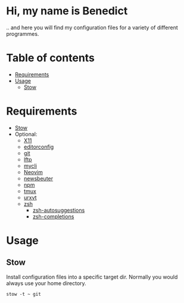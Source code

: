 # Hi, my name is Benedict

.. and here you will find my configuration files for a variety of different programmes.

# Table of contents

- [Requirements](#requirements)
- [Usage](#usage)
  - [Stow](#stow)

# Requirements

- [Stow](https://www.gnu.org/software/stow/)
- Optional:
  - [X11](https://en.wikipedia.org/wiki/X_Window_System)
  - [editorconfig](http://editorconfig.org/)
  - [git](https://git-scm.com/)
  - [lftp](https://lftp.yar.ru/)
  - [mycli](https://www.mycli.net/)
  - [Neovim](https://neovim.io/)
  - [newsbeuter](http://newsbeuter.org/)
  - [npm](https://www.npmjs.com/)
  - [tmux](https://github.com/tmux/tmux/wiki)
  - [urxvt](http://software.schmorp.de/pkg/rxvt-unicode.html)
  - [zsh](http://www.zsh.org/)
    - [zsh-autosuggestions](https://github.com/zsh-users/zsh-autosuggestions)
    - [zsh-completions](https://github.com/zsh-users/zsh-completions)

# Usage

## Stow

Install configuration files into a specific target dir. Normally you would always use your
home directory.

```
stow -t ~ git
```
